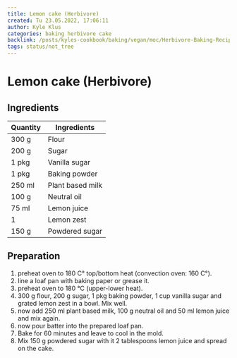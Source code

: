 ```yaml
---
title: Lemon cake (Herbivore)
created: Tu 23.05.2022, 17:06:11
author: Kyle Klus
categories: baking herbivore cake
backlink: /posts/kyles-cookbook/baking/vegan/moc/Herbivore-Baking-Recipes.html
tags: status/not_tree
---
```


# Lemon cake (Herbivore)

## Ingredients

| Quantity | Ingredients |
| ---------------- | ---------------- |
| 300 g | Flour |
| 200 g | Sugar |
| 1 pkg | Vanilla sugar |
| 1 pkg | Baking powder |
| 250 ml | Plant based milk |
| 100 g | Neutral oil |
| 75 ml | Lemon juice |
| 1 | Lemon zest |
| 150 g | Powdered sugar |

## Preparation

1. preheat oven to 180 C° top/bottom heat (convection oven: 160 C°).
2. line a loaf pan with baking paper or grease it.
3. preheat oven to 180 °C (upper-lower heat).
4. 300 g flour, 200 g sugar, 1 pkg baking powder, 1 cup vanilla sugar and grated lemon zest in a bowl. Mix well.
5. now add 250 ml plant based milk, 100 g neutral oil and 50 ml lemon juice and mix again.
6. now pour batter into the prepared loaf pan.
7. Bake for 60 minutes and leave to cool in the mold.
8. Mix 150 g powdered sugar with it 2 tablespoons lemon juice and spread on the cake.
